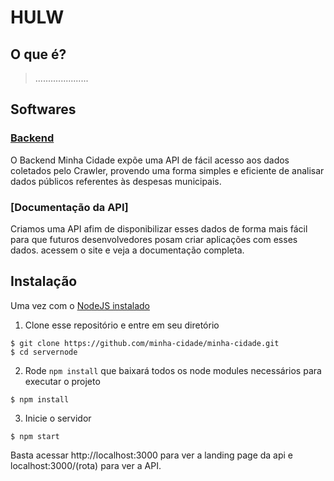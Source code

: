 # HULW
## O que é?
> .....................

## Softwares

### [Backend](https://github.com/AbraaoHonorio/servernode/)
O Backend Minha Cidade expõe uma API de fácil acesso aos dados coletados pelo Crawler, provendo uma forma simples e eficiente de analisar dados públicos referentes às despesas municipais.

### [Documentação da API]
 Criamos uma API afim de disponibilizar esses dados de forma mais fácil para que futuros desenvolvedores posam criar aplicações com esses dados. acessem o site e veja a documentação completa.
 
 
 
## Instalação
Uma vez com o [NodeJS instalado](https://nodejs.org/en/download/)

1. Clone esse repositório e entre em seu diretório

```shell
$ git clone https://github.com/minha-cidade/minha-cidade.git
$ cd servernode
```

2. Rode  `npm install` que baixará todos os node modules  necessários
para executar o projeto

```shell
$ npm install
```
    
3. Inicie o servidor 

```shell
$ npm start
```

 Basta acessar http://localhost:3000 para ver a landing page da api
e  localhost:3000/(rota) para ver a API.





